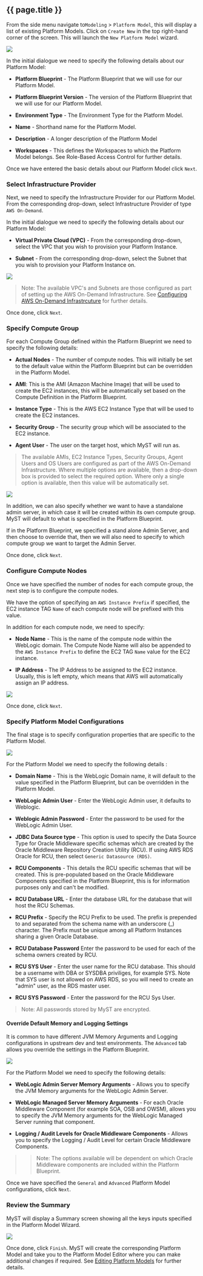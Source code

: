 ## {{ page.title }}

From the side menu navigate to`Modeling` > `Platform Model`, this will display a list of existing Platform Models. Click on `Create New` in the top right-hand corner of the screen. This will launch the `New Platform Model` wizard.

![](img/ModelBasic.png)

In the initial dialogue we need to specify the following details about our Platform Model:

* **Platform Blueprint** - The Platform Blueprint that we will use for our Platform Model.

* **Platform Blueprint Version** - The version of the Platform Blueprint that we will use for our Platform Model.

* **Environment Type** - The Environment Type for the Platform Model.

* **Name** - Shorthand name for the Platform Model.

* **Description** - A longer description of the Platform Model

* **Workspaces** - This defines the Workspaces to which the Platform Model belongs. See Role-Based Access Control for further details.

Once we have entered the basic details about our Platform Model click `Next`.

### Select Infrastructure Provider

Next, we need to specify the Infrastructure Provider for our Platform Model. From the corresponding drop-down, select Infrastructure Provider of type `AWS On-Demand`. 

In the initial dialogue we need to specify the following details about our Platform Model:

* **Virtual Private Cloud (VPC)** - From the corresponding drop-down, select the VPC that you wish to provision your Platform Instance.

* **Subnet** - From the corresponding drop-down, select the Subnet that you wish to provision your Platform Instance on.

![](img/AwsModelInfrastructure.png)

> Note: The available VPC's and Subnets are those configured as part of setting up the AWS On-Demand Infrastructure. See [Configuring AWS On-Demand Infrastrcuture]() for further details.

Once done, click `Next`.

### Specify Compute Group
For each Compute Group defined within the Platform Blueprint we need to specify the following details:

* **Actual Nodes** - The number of compute nodes. This will initially be set to the default value within the Platform Blueprint but can be overridden in the Platform Model.

* **AMI**: This is the AMI (Amazon Machine Image) that will be used to create the EC2 instances, this will be automatically set based on the Compute Definition in the Platform Blueprint.

* **Instance Type** - This is the AWS EC2 Instance Type that will be used to create the EC2 instances. 

* **Security Group** - The security group which will be associated to the EC2 instance.

* **Agent User** - The user on the target host, which MyST will run as.

> The available AMIs, EC2 Instance Types, Security Groups, Agent Users and OS Users are configured as part of the AWS On-Demand Infrastructure. Where multiple options are available, then a drop-down box is provided to select the required option. Where only a single option is available, then this value will be automatically set.

![](img/AwsModelComputeGroup.png)

In addition, we can also specify whether we want to have a standalone admin server, in which case it will be created within its own compute group. MyST will default to what is specified in the Platform Blueprint.

If in the Platform Blueprint, we specified a stand alone Admin Server, and then choose to override that, then we will also need to specify to which compute group we want to target the Admin Server.

Once done, click `Next`.

### Configure Compute Nodes
Once we have specified the number of nodes for each compute group, the next step is to configure the compute nodes.

We have the option of specifying an `AWS Instance Prefix` if specified, the EC2 instance TAG `Name` of each compute node will be prefixed with this value.

In addition for each compute node, we need to specify: 
* **Node Name** -  This is the name of the compute node within the WebLogic domain. The Compute Node Name will also be appended to the `AWS Instance Prefix` to define the EC2 TAG `Name` value for the EC2 instance.

* **IP Address** - The IP Address to be assigned to the EC2 instance. Usually, this is left empty, which means that AWS will automatically assign an IP address.

![](img/AwsModelInfrastructureMap.png)

Once done, click `Next`.

### Specify Platform Model Configurations

The final stage is to specify configuration properties that are specific to the Platform Model.

![](img/AwsModelConfigureGeneral.png)

For the Platform Model we need to specify the following details :

* **Domain Name** - This is the WebLogic Domain name, it will default to the value specified in the Platform Blueprint, but can be overridden in the Platform Model.

* **WebLogic Admin User** - Enter the WebLogic Admin user, it defaults to Weblogic.

* **Weblogic Admin Password** - Enter the password to be used for the WebLogic Admin User.

* **JDBC Data Source type** - This option is used to specify the Data Source Type for Oracle Middleware specific schemas which are created by the Oracle Middleware Repository Creation Utility (RCU). If using AWS RDS Oracle for RCU, then select `Generic Datasource (RDS)`.

* **RCU Components** - This details the RCU specific schemas that will be created. This is pre-populated based on the Oracle Middleware Components specified in the Platform Blueprint, this is for information purposes only and can't be modified.

* **RCU Database URL** - Enter the database URL for the database that will host the RCU Schemas.

* **RCU Prefix** - Specify the RCU Prefix to be used. The prefix is prepended to and separated from the schema name with an underscore (_) character. The Prefix must be unique among all Platform Instances sharing a given Oracle Database.

* **RCU Database Password** Enter the password to be used for each of the schema owners created by RCU.

* **RCU SYS User** - Enter the user name for the RCU database. This should be a username with DBA or SYSDBA priviliges, for example SYS. Note that SYS user is not allowed on AWS RDS, so you will need to create an "admin" user, as the RDS master user.

* **RCU SYS Password** - Enter the password for the RCU Sys User.

> Note: All passwords stored by MyST are encrypted.

#### Override Default Memory and Logging Settings

It is common to have different JVM Memory Arguments and Logging configurations in upstream dev and test environments. The `Advanced` tab allows you override the settings in the Platform Blueprint.

![](img/ModelConfigureAdvanced.png)

For the Platform Model we need to specify the following details:

* **WebLogic Admin Server Memory Arguments** - Allows you to specify the JVM Memory arguments for the WebLogic Admin Server.

* **WebLogic Managed Server Memory Arguments** - For each Oracle Middleware Component (for example SOA, OSB and OWSM), allows you to specify the JVM Memory arguments for the WebLogic Managed Server running that component.

* **Logging / Audit Levels for Oracle Middleware Components** - Allows you to specify the Logging / Audit Level for certain Oracle Middleware Components.

>> Note: The options available will be dependent on which Oracle Middleware components are included within the Platform Blueprint.

Once we have specified the `General` and `Advanced` Platform Model configurations, click `Next`.

### Review the Summary
MyST will display a Summary screen showing all the keys inputs specified in the Platform Model Wizard.

![](img/AwsModelSummary.png)

Once done, click `Finish`. MyST will create the corresponding Platform Model and take you to the Platform Model Editor where you can make additional changes if required. See [Editing Platform Models](../3.4.editPlatformBlueprint/3.4.0.editPlatformBlueprint.md) for further details.

